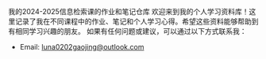 我的2024-2025信息检索课的作业和笔记仓库
欢迎来到我的个人学习资料库！这里记录了我在不同课程中的作业、笔记和个人学习心得。希望这些资料能够帮助到有相同学习兴趣的朋友。
如果有任何问题或建议，可以通过以下方式联系我：
- Email: luna0202gaojing@outlook.com
